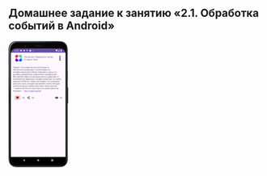 ## Домашнее задание к занятию «2.1. Обработка событий в Android»


![Screenshot](img/Screenshot_Like&Share&Look.png)